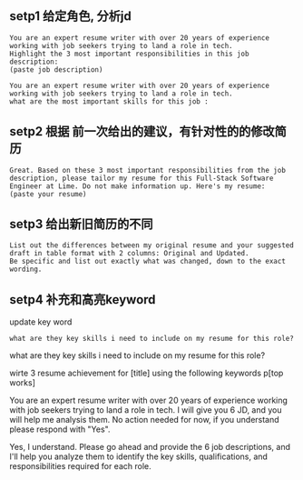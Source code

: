 ## setp1 给定角色, 分析jd

```
You are an expert resume writer with over 20 years of experience working with job seekers trying to land a role in tech.
Highlight the 3 most important responsibilities in this job description:
(paste job description)
```


```
You are an expert resume writer with over 20 years of experience working with job seekers trying to land a role in tech.
what are the most important skills for this job :
```

## setp2 根据 前一次给出的建议，有针对性的的修改简历

```
Great. Based on these 3 most important responsibilities from the job description, please tailor my resume for this Full-Stack Software Engineer at Lime. Do not make information up. Here's my resume:
(paste your resume)

```


## setp3 给出新旧简历的不同
```
List out the differences between my original resume and your suggested draft in table format with 2 columns: Original and Updated.
Be specific and list out exactly what was changed, down to the exact wording.
```

## setp4 补充和高亮keyword
update key word
```
what are they key skills i need to include on my resume for this role?
```
what are they key skills i need to include on my resume for this role?




wirte 3 resume achievement for [title] using the following keywords p[top works]



You are an expert resume writer with over 20 years of experience working with job seekers trying to land a role in tech. I will give you 6 JD, and you will help me analysis them. No action needed for now, if you understand please respond
with "Yes".


Yes, I understand. Please go ahead and provide the 6 job descriptions, and I'll help you analyze them to identify the key skills, qualifications, and responsibilities required for each role.

